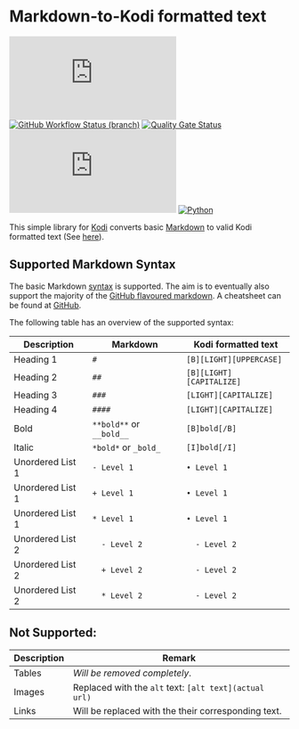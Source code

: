 # Markdown-to-Kodi formatted text
[![GitHub release (latest by date)](https://img.shields.io/github/v/release/retrospect-addon/script.module.markdown)](https://github.com/retrospect-addon/script.module.markdown/releases)
[![GitHub Workflow Status (branch)](https://img.shields.io/github/workflow/status/retrospect-addon/script.module.markdown/unit-tests/master)](https://github.com/retrospect-addon/script.module.markdown/actions)
[![Quality Gate Status](https://sonarcloud.io/api/project_badges/measure?project=retrospect-addon_script.module.markdown&metric=alert_status)](https://sonarcloud.io/dashboard?id=retrospect-addon_script.module.markdown)
[![License](https://img.shields.io/github/license/retrospect-addon/script.module.markdown)](https://github.com/retrospect-addon/script.module.markdown/blob/master/LICENSE.md)
[![Python](https://img.shields.io/badge/python-2.7%20%7C%203.6%2D-3.8-blue?logo=python)](https://kodi.tv/article/attention-addon-developers-migration-python-3)

This simple library for [Kodi](https://kodi.tv) converts basic [Markdown](https://daringfireball.net/projects/markdown) to valid Kodi formatted text (See [here](https://kodi.wiki/view/Label_Formatting)).

## Supported Markdown Syntax
The basic Markdown [syntax](https://daringfireball.net/projects/markdown/syntax) is supported. The aim is to eventually also support the majority of the [GitHub flavoured markdown](https://github.github.com/gfm/). A cheatsheet can be found at [GitHub](https://guides.github.com/pdfs/markdown-cheatsheet-online.pdf).

The following table has an overview of the supported syntax:

Description  | Markdown     | Kodi formatted text
------------ | ------------ | -------------
Heading 1    | `#`          | `[B][LIGHT][UPPERCASE]`
Heading 2    | `##`         | `[B][LIGHT][CAPITALIZE]`
Heading 3    | `###`        | `[LIGHT][CAPITALIZE]`
Heading 4    | `####`       | `[LIGHT][CAPITALIZE]`
Bold         | `**bold**` or `__bold__` | `[B]bold[/B]`
Italic       | `*bold*` or `_bold_` | `[I]bold[/I]`
Unordered List 1 | `- Level 1`  | `• Level 1` 
Unordered List 1 | `+ Level 1`  | `• Level 1` 
Unordered List 1 | `* Level 1`  | `• Level 1` 
Unordered List 2 | `  - Level 2`  | `  - Level 2` 
Unordered List 2 | `  + Level 2`  | `  - Level 2` 
Unordered List 2 | `  * Level 2`  | `  - Level 2`

## Not Supported:
Description  | Remark
------------ | -------------
Tables       | _Will be removed completely_.
Images       | Replaced with the `alt` text: `[alt text](actual url)`
Links        | Will be replaced with the their corresponding text.
